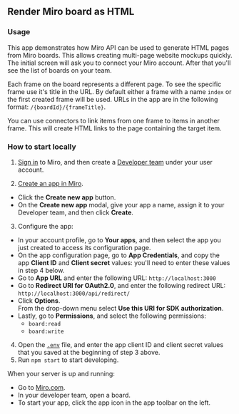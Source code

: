 ## Render Miro board as HTML

### Usage

This app demonstrates how Miro API can be used to generate HTML pages from Miro boards. This allows creating multi-page website mockups quickly.
The initial screen will ask you to connect your Miro account. After that you'll see the list of boards on your team.

Each frame on the board represents a different page. To see the specific frame use it's title in the URL. By default either a frame with a name `index` or the first created frame will be used. URLs in the app are in the following format: `/{boardId}/{frameTitle}`.

You can use connectors to link items from one frame to items in another frame. This will create HTML links to the page containing the target item.

### How to start locally

1. [Sign in](https://miro.com/login/) to Miro, and then create a
   [Developer team](https://developers.miro.com/docs/create-a-developer-team)
   under your user account.

2. [Create an app in Miro](https://developers.miro.com/docs/build-your-first-hello-world-app#step-2-create-your-app-in-miro).

- Click the **Create new app** button.
- On the **Create new app** modal, give your app a name, assign it to your
  Developer team, and then click **Create**.

3. Configure the app:

- In your account profile, go to **Your apps**, and then select the app you just
  created to access its configuration page.
- On the app configuration page, go to **App Credentials**, and copy the app
  **Client ID** and **Client secret** values: you'll need to enter these values
  in step 4 below.
- Go to **App URL** and enter the following URL: `http://localhost:3000`
- Go to **Redirect URI for OAuth2.0**, and enter the following redirect URL:
  `http://localhost:3000/api/redirect/`
- Click **Options**. \
  From the drop-down menu select **Use this URI for SDK authorization**.
- Lastly, go to **Permissions**, and select the following permissions:
  - `board:read`
  - `board:write`

4. Open the [`.env`](.env) file, and enter the app client ID and client secret
   values that you saved at the beginning of step 3 above.
5. Run `npm start` to start developing.

When your server is up and running:

- Go to [Miro.com](https://miro.com).
- In your developer team, open a board.
- To start your app, click the app icon in the app toolbar on the left.
